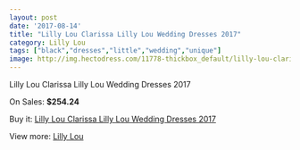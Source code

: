 ```yaml
---
layout: post
date: '2017-08-14'
title: "Lilly Lou Clarissa Lilly Lou Wedding Dresses 2017"
category: Lilly Lou
tags: ["black","dresses","little","wedding","unique"]
image: http://img.hectodress.com/11778-thickbox_default/lilly-lou-clarissa-lilly-lou-wedding-dresses-2013.jpg
---
```

Lilly Lou Clarissa Lilly Lou Wedding Dresses 2017

On Sales: **$254.24**
<a href="https://www.hectodress.com/lilly-lou/5793-lilly-lou-clarissa-lilly-lou-wedding-dresses-2013.html"><amp-img layout="responsive" width="600" height="600" src="//img.hectodress.com/11778-thickbox_default/lilly-lou-clarissa-lilly-lou-wedding-dresses-2013.jpg" alt="Lilly Lou Clarissa Lilly Lou Wedding Dresses 2017 0" /></a>

Buy it: [Lilly Lou Clarissa Lilly Lou Wedding Dresses 2017](https://www.hectodress.com/lilly-lou/5793-lilly-lou-clarissa-lilly-lou-wedding-dresses-2013.html "Lilly Lou Clarissa Lilly Lou Wedding Dresses 2017")

View more: [Lilly Lou](https://www.hectodress.com/100-lilly-lou "Lilly Lou")